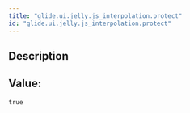 ```yaml
---
title: "glide.ui.jelly.js_interpolation.protect"
id: "glide.ui.jelly.js_interpolation.protect"
---
```

## Description



## Value: 
```
true
```